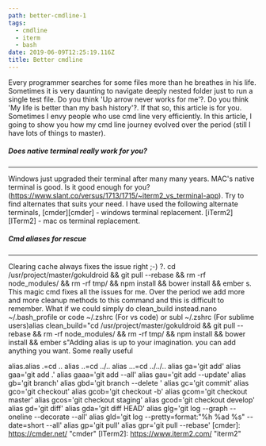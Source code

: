 ```yaml
---
path: better-cmdline-1
tags:
  - cmdline
  - iterm
  - bash
date: 2019-06-09T12:25:19.116Z
title: Better cmdline
---
```

Every programmer searches for some files more than he breathes in his life. Sometimes it is very daunting to navigate deeply nested folder just to run a single test file. Do you think 'Up arrow never works for me'?.  Do you think 'My life is better than my bash history'?. If that so, this article is for you. Sometimes I envy people who use cmd line very efficiently. In this article, I going to show you how my cmd line journey evolved over the period (still I have lots of things to master).

##### Does native terminal really work for you?
------------
Windows just upgraded their terminal after many many years. MAC's native terminal is good. Is it good enough for you? (https://www.slant.co/versus/1713/1715/~iterm2_vs_terminal-app). Try to find alternates that suits your need. I have used the following alternate terminals, [cmder][cmder] - windows terminal replacement. [iTerm2][ITerm2] - mac os terminal replacement.


##### Cmd aliases for rescue
------------
Clearing cache always fixes the issue right ;-) ?. 
cd /usr/project/master/gokuldroid && git pull --rebase && rm -rf node_modules/ && rm -rf tmp/ && npm install && bower install && ember s. This magic cmd fixes all the issues for me. Over the period we add more and more cleanup methods to this command and this is difficult to remember. What if we could simply do clean_build instead.nano ~/.bash_profile or code ~/.zshrc (For vs code) or subl ~/.zshrc (For sublime users)alias clean_build="cd /usr/project/master/gokuldroid && git pull --rebase && rm -rf node_modules/ && rm -rf tmp/ && npm install && bower install && ember s"Adding alias is up to your imagination. you can add anything you want. Some really useful 

alias.alias .=cd ..
alias ..=cd ../..
alias ...=cd ../../..
alias ga='git add'
alias gaa='git add .'
alias gaaa='git add --all'
alias gau='git add --update'
alias gb='git branch'
alias gbd='git branch --delete '
alias gc='git commit'
alias gco='git checkout'
alias gcob='git checkout -b'
alias gcom='git checkout master'
alias gcos='git checkout staging'
alias gcod='git checkout develop'
alias gd='git diff'
alias gda='git diff HEAD'
alias glg='git log --graph --oneline --decorate --all'
alias gld='git log --pretty=format:"%h %ad %s" --date=short --all'
alias gp='git pull'
alias gpr='git pull --rebase'
[cmder]: https://cmder.net/ "cmder"
[ITerm2]: https://www.iterm2.com/ "iterm2"
